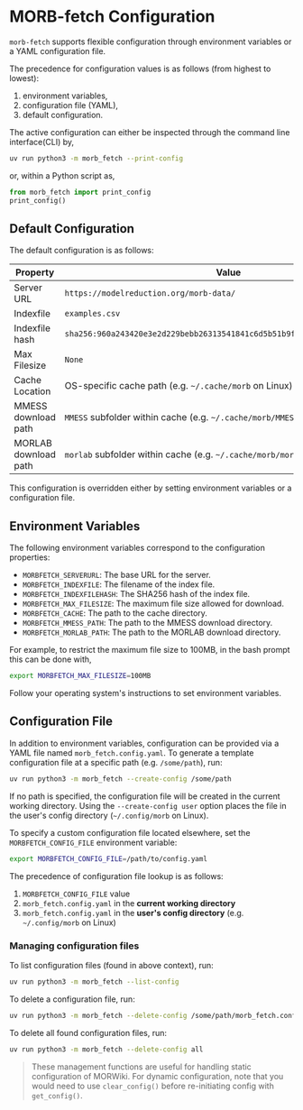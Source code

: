 # MORB-fetch Configuration

<!-- SPHINX-START -->
`morb-fetch` supports flexible configuration through environment variables or a YAML configuration file.

The precedence for configuration values is as follows (from highest to lowest):
1. environment variables,
2. configuration file (YAML),
3. default configuration.

The active configuration can either be inspected through the command line interface(CLI) by,
```bash
uv run python3 -m morb_fetch --print-config
```
or, within a Python script as,
```python
from morb_fetch import print_config
print_config()
```

## Default Configuration

The default configuration is as follows:

| Property | Value |
| ---------------|-----------|
| Server URL     | `https://modelreduction.org/morb-data/` |
| Indexfile      | `examples.csv` |
| Indexfile hash | `sha256:960a243420e3e2d229bebb26313541841c6d5b51b9f215d7ca7b77c6b3636791` |
| Max Filesize   | `None` |
| Cache Location | OS-specific cache path (e.g. `~/.cache/morb` on Linux) |
| MMESS download path  | `MMESS` subfolder within cache (e.g. `~/.cache/morb/MMESS` on Linux) |
| MORLAB download path | `morlab` subfolder within cache (e.g. `~/.cache/morb/morlab` on Linux)

This configuration is overridden either by setting environment variables or a configuration file.

## Environment Variables

The following environment variables correspond to the configuration properties:

- `MORBFETCH_SERVERURL`: The base URL for the server.
- `MORBFETCH_INDEXFILE`: The filename of the index file.
- `MORBFETCH_INDEXFILEHASH`: The SHA256 hash of the index file.
- `MORBFETCH_MAX_FILESIZE`: The maximum file size allowed for download.
- `MORBFETCH_CACHE`: The path to the cache directory.
- `MORBFETCH_MMESS_PATH`: The path to the MMESS download directory.
- `MORBFETCH_MORLAB_PATH`: The path to the MORLAB download directory.

For example, to restrict the maximum file size to 100MB, in the bash prompt this can be done with,

```bash
export MORBFETCH_MAX_FILESIZE=100MB
```

Follow your operating system's instructions to set environment variables.

## Configuration File

In addition to environment variables, configuration can be provided via a YAML file named `morb_fetch.config.yaml`.
To generate a template configuration file at a specific path (e.g. `/some/path`), run:

```bash
uv run python3 -m morb_fetch --create-config /some/path
```
If no path is specified, the configuration file will be created in the current working directory.
Using the `--create-config user` option places the file in the user's config directory (`~/.config/morb` on Linux).

To specify a custom configuration file located elsewhere, set the `MORBFETCH_CONFIG_FILE` environment variable:
```bash
export MORBFETCH_CONFIG_FILE=/path/to/config.yaml
```
The precedence of configuration file lookup is as follows:
1. `MORBFETCH_CONFIG_FILE` value
2. `morb_fetch.config.yaml` in the **current working directory**
3. `morb_fetch.config.yaml` in the **user's config directory** (e.g. `~/.config/morb` on Linux)

### Managing configuration files

To list configuration files (found in above context), run:

```bash
uv run python3 -m morb_fetch --list-config
```

To delete a configuration file, run:

```bash
uv run python3 -m morb_fetch --delete-config /some/path/morb_fetch.config.yaml
```

To delete all found configuration files, run:

```bash
uv run python3 -m morb_fetch --delete-config all
```

> These management functions are useful for handling static configuration of MORWiki.
> For dynamic configuration, note that you would need to use `clear_config()`
> before re-initiating config with `get_config()`.
